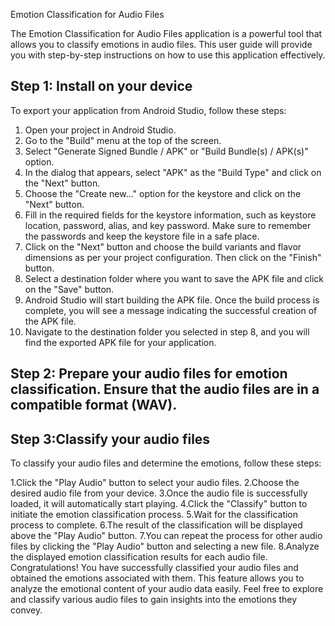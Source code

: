 Emotion Classification for Audio Files

The Emotion Classification for Audio Files application is a powerful tool that allows you to classify emotions in audio files. This user guide will provide you with step-by-step instructions on how to use this application effectively.

## Step 1: Install on your device

To export your application from Android Studio, follow these steps:

1. Open your project in Android Studio.
2. Go to the "Build" menu at the top of the screen.
3. Select "Generate Signed Bundle / APK" or "Build Bundle(s) / APK(s)" option.
4. In the dialog that appears, select "APK" as the "Build Type" and click on the "Next" button.
5. Choose the "Create new..." option for the keystore and click on the "Next" button.
6. Fill in the required fields for the keystore information, such as keystore location, password, alias, and key password. Make sure to remember the passwords and keep the keystore file in a safe place.
7. Click on the "Next" button and choose the build variants and flavor dimensions as per your project configuration. Then click on the "Finish" button.
8. Select a destination folder where you want to save the APK file and click on the "Save" button.
9. Android Studio will start building the APK file. Once the build process is complete, you will see a message indicating the successful creation of the APK file.
10. Navigate to the destination folder you selected in step 8, and you will find the exported APK file for your application.

## Step 2: Prepare your audio files for emotion classification. Ensure that the audio files are in a compatible format (WAV).

## Step 3:Classify your audio files

To classify your audio files and determine the emotions, follow these steps:

1.Click the "Play Audio" button to select your audio files.
2.Choose the desired audio file from your device.
3.Once the audio file is successfully loaded, it will automatically start playing.
4.Click the "Classify" button to initiate the emotion classification process.
5.Wait for the classification process to complete.
6.The result of the classification will be displayed above the "Play Audio" button.
7.You can repeat the process for other audio files by clicking the "Play Audio" button and selecting a new file.
8.Analyze the displayed emotion classification results for each audio file.
Congratulations! You have successfully classified your audio files and obtained the emotions associated with them. This feature allows you to analyze the emotional content of your audio data easily. Feel free to explore and classify various audio files to gain insights into the emotions they convey.

